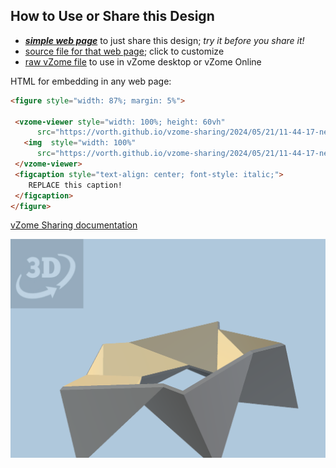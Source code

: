 
## How to Use or Share this Design

 - [***simple web page***](<https://vorth.github.io/vzome-sharing/2024/05/21/11-44-17-nest-for-5-tetra-compound/>) to just share this design; *try it before you share it!*
 - [source file for that web page](<https://github.com/vorth/vzome-sharing/edit/main/2024/05/21/11-44-17-nest-for-5-tetra-compound/index.md>); click to customize
 - [raw vZome file](<https://raw.githubusercontent.com/vorth/vzome-sharing/main/2024/05/21/11-44-17-nest-for-5-tetra-compound/nest-for-5-tetra-compound.vZome>) to use in vZome desktop or vZome Online
 
 HTML for embedding in any web page:
 ```html
<figure style="width: 87%; margin: 5%">
  
  <vzome-viewer style="width: 100%; height: 60vh" 
       src="https://vorth.github.io/vzome-sharing/2024/05/21/11-44-17-nest-for-5-tetra-compound/nest-for-5-tetra-compound.vZome" >
    <img  style="width: 100%"
       src="https://vorth.github.io/vzome-sharing/2024/05/21/11-44-17-nest-for-5-tetra-compound/nest-for-5-tetra-compound.png" >
  </vzome-viewer>
  <figcaption style="text-align: center; font-style: italic;">
     REPLACE this caption!
  </figcaption>
</figure>

 ```

[vZome Sharing documentation](https://vzome.github.io/vzome/sharing.html#how-it-works)

![Image](<nest-for-5-tetra-compound.png>)

